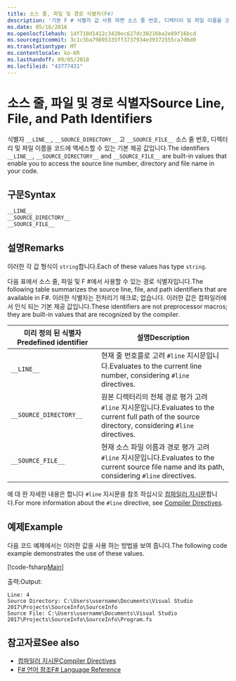 ```yaml
---
title: 소스 줄, 파일 및 경로 식별자(F#)
description: '기본 F # 식별자 값 사용 하면 소스 줄 번호, 디렉터리 및 파일 이름을 코드에 액세스할 수 있도록 하는 방법에 알아봅니다.'
ms.date: 05/16/2016
ms.openlocfilehash: 14f710d1412c3420ec627dc30216ba2e89f16bcd
ms.sourcegitcommit: 3c1c3ba79895335ff3737934e39372555ca7d6d0
ms.translationtype: MT
ms.contentlocale: ko-KR
ms.lasthandoff: 09/05/2018
ms.locfileid: "43777431"
---
```

# <a name="source-line-file-and-path-identifiers"></a><span data-ttu-id="476f3-103">소스 줄, 파일 및 경로 식별자</span><span class="sxs-lookup"><span data-stu-id="476f3-103">Source Line, File, and Path Identifiers</span></span>

<span data-ttu-id="476f3-104">식별자 `__LINE__`, `__SOURCE_DIRECTORY__` 고 `__SOURCE_FILE__` 소스 줄 번호, 디렉터리 및 파일 이름을 코드에 액세스할 수 있는 기본 제공 값입니다.</span><span class="sxs-lookup"><span data-stu-id="476f3-104">The identifiers `__LINE__`, `__SOURCE_DIRECTORY__` and `__SOURCE_FILE__` are built-in values that enable you to access the source line number, directory and file name in your code.</span></span>

## <a name="syntax"></a><span data-ttu-id="476f3-105">구문</span><span class="sxs-lookup"><span data-stu-id="476f3-105">Syntax</span></span>

```fsharp
__LINE__
__SOURCE_DIRECTORY__
__SOURCE_FILE__
```

## <a name="remarks"></a><span data-ttu-id="476f3-106">설명</span><span class="sxs-lookup"><span data-stu-id="476f3-106">Remarks</span></span>

<span data-ttu-id="476f3-107">이러한 각 값 형식이 `string`합니다.</span><span class="sxs-lookup"><span data-stu-id="476f3-107">Each of these values has type `string`.</span></span>

<span data-ttu-id="476f3-108">다음 표에서 소스 줄, 파일 및 F #에서 사용할 수 있는 경로 식별자입니다.</span><span class="sxs-lookup"><span data-stu-id="476f3-108">The following table summarizes the source line, file, and path identifiers that are available in F#.</span></span> <span data-ttu-id="476f3-109">이러한 식별자는 전처리기 매크로; 없습니다. 이러한 값은 컴파일러에서 인식 되는 기본 제공 값입니다.</span><span class="sxs-lookup"><span data-stu-id="476f3-109">These identifiers are not preprocessor macros; they are built-in values that are recognized by the compiler.</span></span>

|<span data-ttu-id="476f3-110">미리 정의 된 식별자</span><span class="sxs-lookup"><span data-stu-id="476f3-110">Predefined identifier</span></span>|<span data-ttu-id="476f3-111">설명</span><span class="sxs-lookup"><span data-stu-id="476f3-111">Description</span></span>|
|---------------------|-----------|
|`__LINE__`|<span data-ttu-id="476f3-112">현재 줄 번호를로 고려 `#line` 지시문입니다.</span><span class="sxs-lookup"><span data-stu-id="476f3-112">Evaluates to the current line number, considering `#line` directives.</span></span>|
|`__SOURCE_DIRECTORY__`|<span data-ttu-id="476f3-113">원본 디렉터리의 전체 경로 평가 고려 `#line` 지시문입니다.</span><span class="sxs-lookup"><span data-stu-id="476f3-113">Evaluates to the current full path of the source directory, considering `#line` directives.</span></span>|
|`__SOURCE_FILE__`|<span data-ttu-id="476f3-114">현재 소스 파일 이름과 경로 평가 고려 `#line` 지시문입니다.</span><span class="sxs-lookup"><span data-stu-id="476f3-114">Evaluates to the current source file name and its path, considering `#line` directives.</span></span>|
<span data-ttu-id="476f3-115">에 대 한 자세한 내용은 합니다 `#line` 지시문을 참조 하십시오 [컴파일러 지시문](compiler-directives.md)합니다.</span><span class="sxs-lookup"><span data-stu-id="476f3-115">For more information about the `#line` directive, see [Compiler Directives](compiler-directives.md).</span></span>

## <a name="example"></a><span data-ttu-id="476f3-116">예제</span><span class="sxs-lookup"><span data-stu-id="476f3-116">Example</span></span>

<span data-ttu-id="476f3-117">다음 코드 예제에서는 이러한 값을 사용 하는 방법을 보여 줍니다.</span><span class="sxs-lookup"><span data-stu-id="476f3-117">The following code example demonstrates the use of these values.</span></span>

[!code-fsharp[Main](../../../samples/snippets/fsharp/lang-ref-2/snippet7401.fs)]

<span data-ttu-id="476f3-118">출력:</span><span class="sxs-lookup"><span data-stu-id="476f3-118">Output:</span></span>

```
Line: 4
Source Directory: C:\Users\username\Documents\Visual Studio 2017\Projects\SourceInfo\SourceInfo
Source File: C:\Users\username\Documents\Visual Studio 2017\Projects\SourceInfo\SourceInfo\Program.fs
```

## <a name="see-also"></a><span data-ttu-id="476f3-119">참고자료</span><span class="sxs-lookup"><span data-stu-id="476f3-119">See also</span></span>

- [<span data-ttu-id="476f3-120">컴파일러 지시문</span><span class="sxs-lookup"><span data-stu-id="476f3-120">Compiler Directives</span></span>](compiler-directives.md)
- [<span data-ttu-id="476f3-121">F# 언어 참조</span><span class="sxs-lookup"><span data-stu-id="476f3-121">F# Language Reference</span></span>](index.md)
